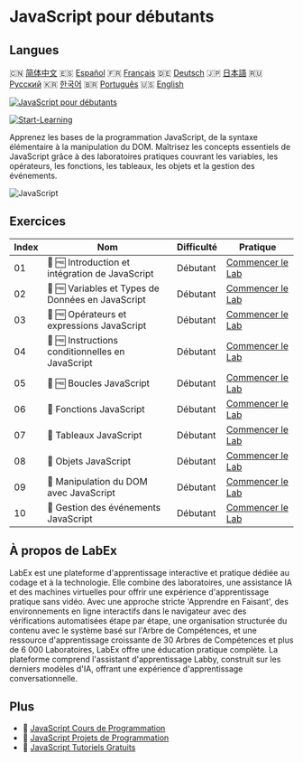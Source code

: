 # JavaScript pour débutants

## Langues

🇨🇳 [简体中文](README_zh.md) 🇪🇸 [Español](README_es.md) 🇫🇷 [Français](README_fr.md) 🇩🇪 [Deutsch](README_de.md) 🇯🇵 [日本語](README_ja.md) 🇷🇺 [Русский](README_ru.md) 🇰🇷 [한국어](README_ko.md) 🇧🇷 [Português](README_pt.md) 🇺🇸 [English](README.md) 

[![JavaScript pour débutants](https://cover-creator.labex.io/javascript-for-beginners.png?lang=fr)](https://labex.io/fr/courses/javascript-for-beginners)

[![Start-Learning](https://img.shields.io/badge/Start-Learning-whitesmoke?style=for-the-badge)](https://labex.io/fr/courses/javascript-for-beginners)

Apprenez les bases de la programmation JavaScript, de la syntaxe élémentaire à la manipulation du DOM. Maîtrisez les concepts essentiels de JavaScript grâce à des laboratoires pratiques couvrant les variables, les opérateurs, les fonctions, les tableaux, les objets et la gestion des événements.

![JavaScript](https://img.shields.io/badge/JavaScript-whitesmoke?style=for-the-badge&logo=javascript)


## Exercices

|   Index | Nom                                               | Difficulté   | Pratique                                                                                                                             |
|---------|---------------------------------------------------|--------------|--------------------------------------------------------------------------------------------------------------------------------------|
|      01 | 📖 🆓 Introduction et intégration de JavaScript   | Débutant     | <a target='_blank' href='https://labex.io/fr/tutorials/javascript-javascript-introduction-and-embedding-598194'>Commencer le Lab</a> |
|      02 | 📖 🆓 Variables et Types de Données en JavaScript | Débutant     | <a target='_blank' href='https://labex.io/fr/tutorials/javascript-javascript-variables-and-data-types-598198'>Commencer le Lab</a>   |
|      03 | 📖 🆓 Opérateurs et expressions JavaScript        | Débutant     | <a target='_blank' href='https://labex.io/fr/tutorials/javascript-javascript-operators-and-expressions-598197'>Commencer le Lab</a>  |
|      04 | 📖 🆓 Instructions conditionnelles en JavaScript  | Débutant     | <a target='_blank' href='https://labex.io/fr/tutorials/javascript-javascript-conditional-statements-598190'>Commencer le Lab</a>     |
|      05 | 📖 🆓 Boucles JavaScript                          | Débutant     | <a target='_blank' href='https://labex.io/fr/tutorials/javascript-javascript-loops-598195'>Commencer le Lab</a>                      |
|      06 | 📖  Fonctions JavaScript                          | Débutant     | <a target='_blank' href='https://labex.io/fr/tutorials/javascript-javascript-functions-598193'>Commencer le Lab</a>                  |
|      07 | 📖  Tableaux JavaScript                           | Débutant     | <a target='_blank' href='https://labex.io/fr/tutorials/javascript-javascript-arrays-598189'>Commencer le Lab</a>                     |
|      08 | 📖  Objets JavaScript                             | Débutant     | <a target='_blank' href='https://labex.io/fr/tutorials/javascript-javascript-objects-598196'>Commencer le Lab</a>                    |
|      09 | 📖  Manipulation du DOM avec JavaScript           | Débutant     | <a target='_blank' href='https://labex.io/fr/tutorials/javascript-javascript-dom-manipulation-598191'>Commencer le Lab</a>           |
|      10 | 📖  Gestion des événements JavaScript             | Débutant     | <a target='_blank' href='https://labex.io/fr/tutorials/javascript-javascript-event-handling-598192'>Commencer le Lab</a>             |

## À propos de LabEx

LabEx est une plateforme d'apprentissage interactive et pratique dédiée au codage et à la technologie. Elle combine des laboratoires, une assistance IA et des machines virtuelles pour offrir une expérience d'apprentissage pratique sans vidéo. Avec une approche stricte 'Apprendre en Faisant', des environnements en ligne interactifs dans le navigateur avec des vérifications automatisées étape par étape, une organisation structurée du contenu avec le système basé sur l'Arbre de Compétences, et une ressource d'apprentissage croissante de 30 Arbres de Compétences et plus de 6 000 Laboratoires, LabEx offre une éducation pratique complète. La plateforme comprend l'assistant d'apprentissage Labby, construit sur les derniers modèles d'IA, offrant une expérience d'apprentissage conversationnelle.

## Plus

- 🔗 [JavaScript Cours de Programmation](https://github.com/labex-labs/awesome-programming-courses)
- 🔗 [JavaScript Projets de Programmation](https://github.com/labex-labs/awesome-programming-projects)
- 🔗 [JavaScript Tutoriels Gratuits](https://github.com/labex-labs/javascript-free-tutorials)

